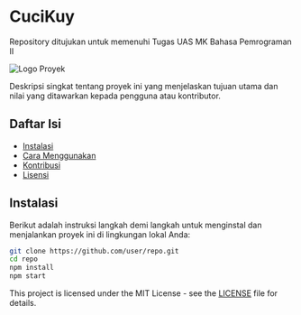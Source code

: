 # CuciKuy
Repository ditujukan untuk memenuhi Tugas UAS MK Bahasa Pemrograman II

![Logo Proyek](https://i.ibb.co.com/rmR5C24/DALL-E-2024-06-06-09-49-49-Create-a-logo-for-a-vehicle-washing-service-with-the-text-Cuci-KUY-The-de.png)

Deskripsi singkat tentang proyek ini yang menjelaskan tujuan utama dan nilai yang ditawarkan kepada pengguna atau kontributor.

## Daftar Isi
- [Instalasi](#instalasi)
- [Cara Menggunakan](#cara-menggunakan)
- [Kontribusi](#kontribusi)
- [Lisensi](#lisensi)

## Instalasi
Berikut adalah instruksi langkah demi langkah untuk menginstal dan menjalankan proyek ini di lingkungan lokal Anda:

```bash
git clone https://github.com/user/repo.git
cd repo
npm install
npm start
```



This project is licensed under the MIT License - see the [LICENSE](LICENSE) file for details.
